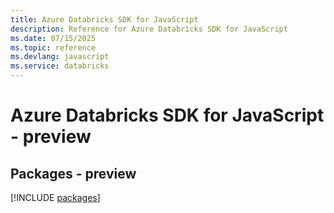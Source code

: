 ```yaml
---
title: Azure Databricks SDK for JavaScript
description: Reference for Azure Databricks SDK for JavaScript
ms.date: 07/15/2025
ms.topic: reference
ms.devlang: javascript
ms.service: databricks
---
```

# Azure Databricks SDK for JavaScript - preview
## Packages - preview
[!INCLUDE [packages](databricks-index.md)]